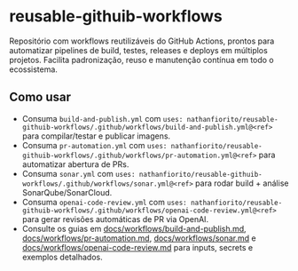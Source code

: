 # reusable-githuib-workflows
Repositório com workflows reutilizáveis do GitHub Actions, prontos para automatizar pipelines de build, testes, releases e deploys em múltiplos projetos. Facilita padronização, reuso e manutenção contínua em todo o ecossistema.

## Como usar
- Consuma `build-and-publish.yml` com `uses: nathanfiorito/reusable-githuib-workflows/.github/workflows/build-and-publish.yml@<ref>` para compilar/testar e publicar imagens.
- Consuma `pr-automation.yml` com `uses: nathanfiorito/reusable-githuib-workflows/.github/workflows/pr-automation.yml@<ref>` para automatizar abertura de PRs.
- Consuma `sonar.yml` com `uses: nathanfiorito/reusable-githuib-workflows/.github/workflows/sonar.yml@<ref>` para rodar build + análise SonarQube/SonarCloud.
- Consuma `openai-code-review.yml` com `uses: nathanfiorito/reusable-githuib-workflows/.github/workflows/openai-code-review.yml@<ref>` para gerar revisões automáticas de PR via OpenAI.
- Consulte os guias em [docs/workflows/build-and-publish.md](docs/workflows/build-and-publish.md), [docs/workflows/pr-automation.md](docs/workflows/pr-automation.md), [docs/workflows/sonar.md](docs/workflows/sonar.md) e [docs/workflows/openai-code-review.md](docs/workflows/openai-code-review.md) para inputs, secrets e exemplos detalhados.
